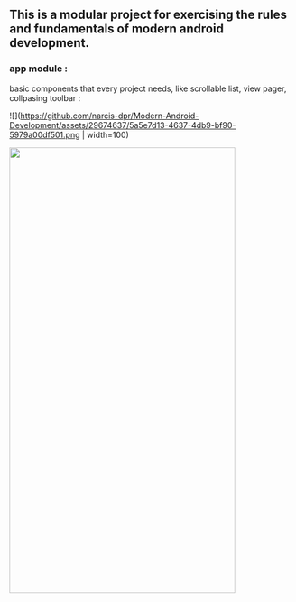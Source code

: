 ## This is a modular project for exercising the rules and fundamentals of modern android development. 

### app module :

basic components that every project needs, like scrollable list, view pager, collpasing toolbar : 



![](https://github.com/narcis-dpr/Modern-Android-Development/assets/29674637/5a5e7d13-4637-4db9-bf90-5979a00df501.png | width=100)

<img src="https://github.com/narcis-dpr/Modern-Android-Development/assets/29674637/5a5e7d13-4637-4db9-bf90-5979a00df501" width="400" height="790">
